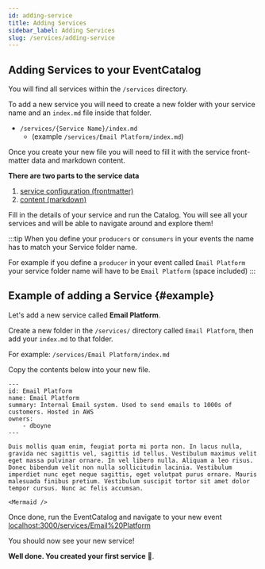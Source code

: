 ```yaml
---
id: adding-service
title: Adding Services
sidebar_label: Adding Services
slug: /services/adding-service
---
```


## Adding Services to your EventCatalog

You will find all services within the `/services` directory.

To add a new service you will need to create a new folder with your service name and an `index.md` file inside that folder.

- `/services/{Service Name}/index.md` 
  - (example `/services/Email Platform/index.md`)

Once you create your new file you will need to fill it with the service front-matter data and markdown content. 

**There are two parts to the service data**

1. [service configuration (frontmatter)](/docs/api/event-frontmatter)
2. [content (markdown)](#example)

Fill in the details of your service and run the Catalog. You will see all your services and will be able to navigate around and explore them!

:::tip
When you define your `producers` or `consumers` in your events the name has to match your Service folder name.

For example if you define a `producer` in your event called `Email Platform` your service folder name will have to be `Email Platform` (space included)
:::


## Example of adding a Service {#example}

Let's add a new service called **Email Platform**.

Create a new folder in the `/services/` directory called `Email Platform`, then add your `index.md` to that folder.

For example: `/services/Email Platform/index.md`

Copy the contents below into your new file.

```mdx title="/services/Email Platform/index.md"
---
id: Email Platform
name: Email Platform
summary: Internal Email system. Used to send emails to 1000s of customers. Hosted in AWS
owners:
    - dboyne
---

Duis mollis quam enim, feugiat porta mi porta non. In lacus nulla, gravida nec sagittis vel, sagittis id tellus. Vestibulum maximus velit eget massa pulvinar ornare. In vel libero nulla. Aliquam a leo risus. Donec bibendum velit non nulla sollicitudin lacinia. Vestibulum imperdiet nunc eget neque sagittis, eget volutpat purus ornare. Mauris malesuada finibus pretium. Vestibulum suscipit tortor sit amet dolor tempor cursus. Nunc ac felis accumsan.

<Mermaid />

```

Once done, run the EventCatalog and navigate to your new event [localhost:3000/services/Email%20Platform](http://localhost:3000/services/Email%20Platform)

You should now see your new service!

**Well done. You created your first service** 🎉.